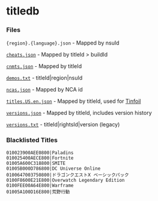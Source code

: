 # titledb


### Files
`{region}.{language}.json` - Mapped by nsuId

[`cheats.json`](cheats.json) - Mapped by titleId > buildId

[`cnmts.json`](cnmts.json) - Mapped by titleId

[`demos.txt`](demos.txt) - titleId|region|nsuId

[`ncas.json`](ncas.json) - Mapped by NCA id

[`titles.US.en.json`](titles.US.en.json) - Mapped by titleId, used for [Tinfoil](https://tinfoil.io/Download#download)

[`versions.json`](versions.json) - Mapped by titleId, includes version history

[`versions.txt`](versions.txt) - titleId|rightsId|version (legacy)



### Blacklisted Titles

```
010023900AEE0800|Paladins
010025400AECE800|Fortnite
01005A600C318800|SMITE
01005B000D786800|DC Universe Online
0100647003750800|ドラゴンクエストⅩ ベーシックパック
0100F8600E21E800|Overwatch Legendary Edition
0100FEE00A64E800|Warframe
01005A100D16E800|荒野行動
```
